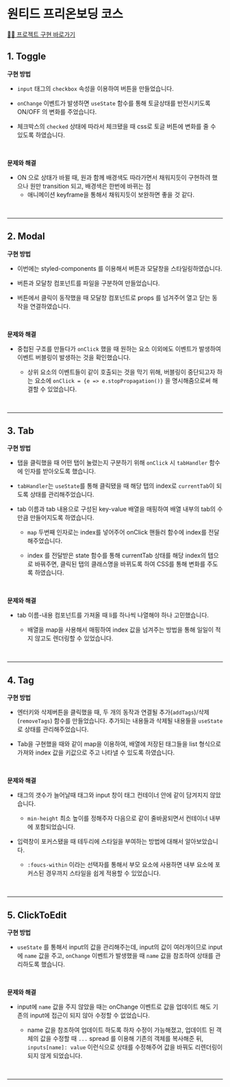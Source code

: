 # 원티드 프리온보딩 코스

[🙆‍♀️ 프로젝트 구현 바로가기](https://devlse.github.io/wanted_pre_onboarding/)

## 1. Toggle

**구현 방법**

- `input` 태그의 `checkbox` 속성을 이용하여 버튼을 만들었습니다.

- `onChange` 이벤트가 발생하면 `useState` 함수를 통해 토글상태를 반전시키도록 ON/OFF 의 변화를 주었습니다.

- 체크박스의 `checked` 상태에 따라서 체크됐을 때 css로 토글 버튼에 변화를 줄 수 있도록 하였습니다.

<br/>

**문제와 해결**

- ON 으로 상태가 바뀔 때, 원과 함께 배경색도 따라가면서 채워지듯이 구현하려 했으나 원만 transition 되고, 배경색은 한번에 바뀌는 점
  - 애니메이션 keyframe을 통해서 채워지듯이 보완하면 좋을 것 같다.

<br/>

---

## 2. Modal

**구현 방법**

- 이번에는 styled-components 를 이용해서 버튼과 모달창을 스타일링하였습니다.

- 버튼과 모달창 컴포넌트를 파일을 구분하여 만들었습니다.

- 버튼에서 클릭이 동작했을 때 모달창 컴포넌트로 props 를 넘겨주어 열고 닫는 동작을 연결하였습니다.

<br/>

**문제와 해결**

- 중첩된 구조를 만들다가 `onClick` 했을 때 원하는 요소 이외에도 이벤트가 발생하여 이벤트 버블링이 발생하는 것을 확인했습니다.

  - 상위 요소의 이벤트들이 같이 호출되는 것을 막기 위해, 버블링이 중단되고자 하는 요소에 `onClick = {e => e.stopPropagation()}` 을 명시해줌으로써 해결할 수 있었습니다.

<br/>

---

## 3. Tab

**구현 방법**

- 탭을 클릭했을 때 어떤 탭이 눌렸는지 구분하기 위해 `onClick` 시 `tabHandler` 함수에 인자를 받아오도록 했습니다.

- `tabHandler`는 `useState`를 통해 클릭됐을 때 해당 탭의 index로 `currentTab`이 되도록 상태를 관리해주었습니다.

- tab 이름과 tab 내용으로 구성된 key-value 배열을 매핑하여 배열 내부의 tab의 수만큼 만들어지도록 하였습니다.

  - `map` 두번째 인자로는 index를 넣어주어 onClick 핸들러 함수에 index를 전달해주었습니다.

  - index 를 전달받은 state 함수를 통해 currentTab 상태를 해당 index의 탭으로 바꿔주면, 클릭된 탭의 클래스명을 바뀌도록 하여 CSS를 통해 변화를 주도록 하였습니다.

<br/>

**문제와 해결**

- tab 이름-내용 컴포넌트를 가져올 때 li를 하나씩 나열해야 하나 고민했습니다.

  - 배열을 map을 사용해서 매핑하여 index 값을 넘겨주는 방법을 통해 일일이 적지 않고도 렌더링할 수 있었습니다.

<br/>

---

## 4. Tag

**구현 방법**

- 엔터키와 삭제버튼을 클릭했을 때, 두 개의 동작과 연결될 추가(`addTags`)/삭제(`removeTags`) 함수를 만들었습니다. 추가되는 내용들과 삭제될 내용들을 `useState`로 상태를 관리해주었습니다.

- Tab을 구현했을 때와 같이 map을 이용하여, 배열에 저장된 태그들을 list 형식으로 가져와 index 값을 키값으로 주고 나타낼 수 있도록 하였습니다.

<br/>

**문제와 해결**

- 태그의 갯수가 늘어날때 태그와 input 창이 태그 컨테이너 안에 같이 담겨지지 않았습니다.

  - `min-height` 최소 높이를 정해주자 다음으로 같이 줄바꿈되면서 컨테이너 내부에 포함되었습니다.

- 입력창이 포커스됐을 때 테두리에 스타일을 부여하는 방법에 대해서 알아보았습니다.

  - `:foucs-within` 이라는 선택자를 통해서 부모 요소에 사용하면 내부 요소에 포커스된 경우까지 스타일을 쉽게 적용할 수 있었습니다.

<br/>

---

## 5. ClickToEdit

**구현 방법**

- `useState` 를 통해서 input의 값을 관리해주는데, input의 값이 여러개이므로 input에 `name` 값을 주고, `onChange` 이벤트가 발생했을 때 `name` 값을 참조하여 상태를 관리하도록 했습니다.

<br/>

**문제와 해결**

- input에 `name` 값을 주지 않았을 때는 onChange 이벤트로 값을 업데이트 해도 기존의 input에 접근이 되지 않아 수정할 수 없었습니다.

  - name 값을 참조하여 업데이트 하도록 하자 수정이 가능해졌고, 업데이트 된 객체의 값을 수정할 때 `...` spread 를 이용해 기존의 객체를 복사해준 뒤, `inputs[name]: value` 이런식으로 상태를 수정해주어 값을 바꿔도 리렌더링이 되지 않게 되었습니다.

<br/>

---
